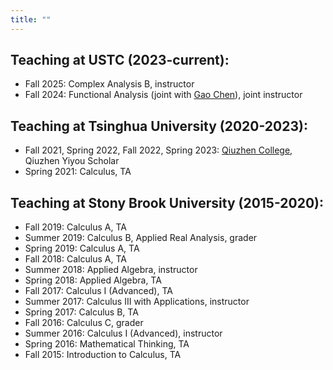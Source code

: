 ```yaml
---
title: ""
---
```


Teaching at USTC (2023-current):
----------
* Fall 2025: Complex Analysis B, instructor
* Fall 2024: Functional Analysis (joint with [Gao Chen](http://staff.ustc.edu.cn/~chengao1/)), joint instructor

Teaching at Tsinghua University (2020-2023):
---------
* Fall 2021, Spring 2022, Fall 2022, Spring 2023: [Qiuzhen College](https://qzc.tsinghua.edu.cn), Qiuzhen Yiyou Scholar
* Spring 2021: Calculus, TA

Teaching at Stony Brook University (2015-2020):
--------
* Fall 2019: Calculus A, TA
* Summer 2019: Calculus B, Applied Real Analysis, grader
* Spring 2019: Calculus A, TA
* Fall 2018: Calculus A, TA
* Summer 2018: Applied Algebra, instructor
* Spring 2018: Applied Algebra, TA
* Fall 2017: Calculus I (Advanced), TA
* Summer 2017: Calculus III with Applications, instructor
* Spring 2017: Calculus B, TA
* Fall 2016: Calculus C, grader
* Summer 2016: Calculus I (Advanced), instructor
* Spring 2016: Mathematical Thinking, TA
* Fall 2015: Introduction to Calculus, TA
